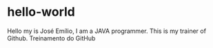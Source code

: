 # hello-world

Hello my is José Emílio, I am a JAVA programmer.
This is my trainer of Github.
Treinamento do GitHub
